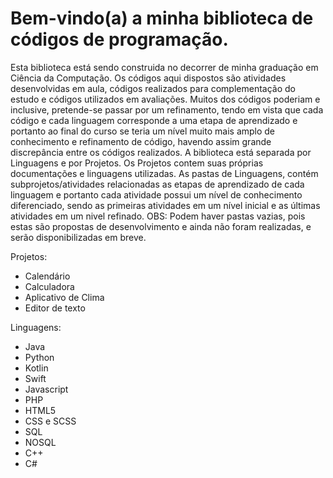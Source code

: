 # Bem-vindo(a) a minha biblioteca de códigos de programação.
Esta biblioteca está sendo construida no decorrer de minha graduação em Ciência da Computação.
Os códigos aqui dispostos são atividades desenvolvidas em aula, códigos realizados para complementação do estudo e códigos utilizados em avaliações.
Muitos dos códigos poderiam e inclusive, pretende-se passar por um refinamento, tendo em vista que cada código e cada linguagem corresponde a uma etapa de aprendizado e portanto ao final do curso se teria um nível muito mais amplo de conhecimento e refinamento de código, havendo assim grande discrepância entre os códigos realizados.
A biblioteca está separada por Linguagens e por Projetos.
Os Projetos contem suas próprias documentações e linguagens utilizadas.
As pastas de Linguagens, contém subprojetos/atividades relacionadas as etapas de aprendizado de cada linguagem e portanto cada atividade possui um nível de conhecimento diferenciado, sendo as primeiras atividades em um nível inicial e as últimas atividades em um nivel refinado.
OBS: Podem haver pastas vazias, pois estas são propostas de desenvolvimento e ainda não foram realizadas, e serão disponibilizadas em breve.

Projetos:

- Calendário
- Calculadora
- Aplicativo de Clima
- Editor de texto

Linguagens:

- Java
- Python
- Kotlin
- Swift
- Javascript
- PHP
- HTML5
- CSS e SCSS
- SQL
- NOSQL
- C++
- C#
